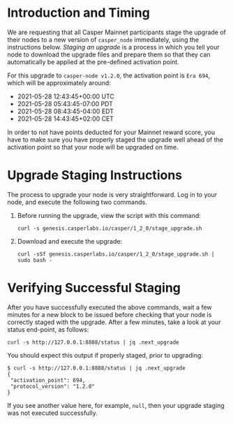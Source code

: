 # Introduction and Timing
We are requesting that all Casper Mainnet participants stage the upgrade of their nodes to a new version of `casper_node` immediately, using the instructions below. _Staging an upgrade_ is a process in which you tell your node to download the upgrade files and prepare them so that they can automatically be applied at the pre-defined activation point.

For this upgrade to `casper-node v1.2.0`, the activation point is `Era 694`, which will be approximately around:

* 2021-05-28 12:43:45+00:00 UTC    
* 2021-05-28 05:43:45-07:00 PDT    
* 2021-05-28 08:43:45-04:00 EDT    
* 2021-05-28 14:43:45+02:00 CET

In order to not have points deducted for your Mainnet reward score, you have to make sure you have properly staged the upgrade well ahead of the activation point so that your node will be upgraded on time.

# Upgrade Staging Instructions
The process to upgrade your node is very straightforward. Log in to your node, and execute the following two commands.

1. Before running the upgrade, view the script with this command:

    `curl -s genesis.casperlabs.io/casper/1_2_0/stage_upgrade.sh`

2. Download and execute the upgrade:

    `curl -sSf genesis.casperlabs.io/casper/1_2_0/stage_upgrade.sh | sudo bash -`

# Verifying Successful Staging
After you have successfully executed the above commands, wait a few minutes for a new block to be issued before checking that your node is correctly staged with the upgrade. After a few minutes, take a look at your status end-point, as follows:

`curl -s http://127.0.0.1:8888/status | jq .next_upgrade`

You should expect this output if properly staged, prior to upgrading:

    $ curl -s http://127.0.0.1:8888/status | jq .next_upgrade
    {
     "activation_point": 694,
     "protocol_version": "1.2.0"
    }

If you see another value here, for example, `null`, then your upgrade staging was not executed successfully.